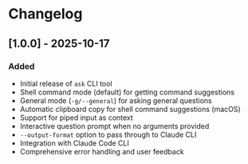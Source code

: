 # Changelog

## [1.0.0] - 2025-10-17

### Added
- Initial release of `ask` CLI tool
- Shell command mode (default) for getting command suggestions
- General mode (`-g/--general`) for asking general questions
- Automatic clipboard copy for shell command suggestions (macOS)
- Support for piped input as context
- Interactive question prompt when no arguments provided
- `--output-format` option to pass through to Claude CLI
- Integration with Claude Code CLI
- Comprehensive error handling and user feedback
